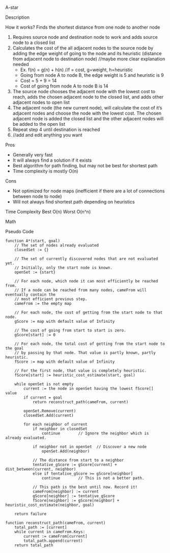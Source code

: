 A-star

Description

How it works?
Finds the shortest distance from one node to another node
1. Requires source node and destination node to work and adds source node to a closed list
2. Calculates the cost of the all adjacent nodes to the source node by adding the edge weight of going to the node and its heuristic (distance from adjacent node to destination node) //maybe more clear explanation needed
	- Ex. f(n) = g(n) + h(n) //f = cost, g=weight, h=heuristic
	- Going from node A to node B, the edge weight is 5 and heuristic is 9
	- Cost = 5 + 9 = 14
	- Cost of going from node A to node B is 14
3. The source node chooses the adjacent node with the lowest cost to reach, adds the chosen adjacent node to the closed list, and adds other adjacent nodes to open list
4. The adjacent node (the new current node), will calculate the cost of it’s adjacent nodes and choose the node with the lowest cost. The chosen adjacent node is added the closed list and the other adjacent nodes will be added to the open list
5. Repeat step 4 until destination is reached
6. //add and edit anything you want


Pros
- Generally very fast
- It will always find a solution if it exists
- Best algorithm for path finding, but may not be best for shortest path
- Time complexity is mostly O(n)

Cons
- Not optimized for node maps (inefficient if there are a lot of connections between node to node)
- Will not always find shortest path depending on heuristics



Time Complexity
Best
O(n)
Worst
O(n^n)

Math

Pseudo Code
```
function A*(start, goal)
    // The set of nodes already evaluated
    closedSet := {}

    // The set of currently discovered nodes that are not evaluated yet.
    // Initially, only the start node is known.
    openSet := {start}

    // For each node, which node it can most efficiently be reached from.
    // If a node can be reached from many nodes, cameFrom will eventually contain the
    // most efficient previous step.
    cameFrom := the empty map

    // For each node, the cost of getting from the start node to that node.
    gScore := map with default value of Infinity

    // The cost of going from start to start is zero.
    gScore[start] := 0

    // For each node, the total cost of getting from the start node to the goal
    // by passing by that node. That value is partly known, partly heuristic.
    fScore := map with default value of Infinity

    // For the first node, that value is completely heuristic.
    fScore[start] := heuristic_cost_estimate(start, goal)

    while openSet is not empty
        current := the node in openSet having the lowest fScore[] value
        if current = goal
            return reconstruct_path(cameFrom, current)

        openSet.Remove(current)
        closedSet.Add(current)

        for each neighbor of current
            if neighbor in closedSet
                continue		// Ignore the neighbor which is already evaluated.

            if neighbor not in openSet	// Discover a new node
                openSet.Add(neighbor)

            // The distance from start to a neighbor
            tentative_gScore := gScore[current] + dist_between(current, neighbor)
            else if tentative_gScore >= gScore[neighbor]
                continue		// This is not a better path.

            // This path is the best until now. Record it!
            cameFrom[neighbor] := current
            gScore[neighbor] := tentative_gScore
            fScore[neighbor] := gScore[neighbor] + heuristic_cost_estimate(neighbor, goal)

    return failure

function reconstruct_path(cameFrom, current)
    total_path := [current]
    while current in cameFrom.Keys:
        current := cameFrom[current]
        total_path.append(current)
    return total_path
```
